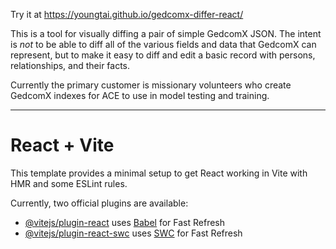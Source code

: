Try it at https://youngtai.github.io/gedcomx-differ-react/

This is a tool for visually diffing a pair of simple GedcomX JSON. The intent is _not_ to be able to diff all of the various fields and data that GedcomX can represent, but to make it easy to diff and edit a basic record with persons, relationships, and their facts.

Currently the primary customer is missionary volunteers who create GedcomX indexes for ACE to use in model testing and training.

---

# React + Vite

This template provides a minimal setup to get React working in Vite with HMR and some ESLint rules.

Currently, two official plugins are available:

- [@vitejs/plugin-react](https://github.com/vitejs/vite-plugin-react/blob/main/packages/plugin-react/README.md) uses [Babel](https://babeljs.io/) for Fast Refresh
- [@vitejs/plugin-react-swc](https://github.com/vitejs/vite-plugin-react-swc) uses [SWC](https://swc.rs/) for Fast Refresh
